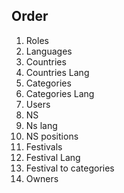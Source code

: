 ## Order

1. Roles
2. Languages
3. Countries
4. Countries Lang
5. Categories
6. Categories Lang
7. Users
8. NS
9. Ns lang
10. NS positions
11. Festivals
12. Festival Lang
13. Festival to categories
14. Owners
